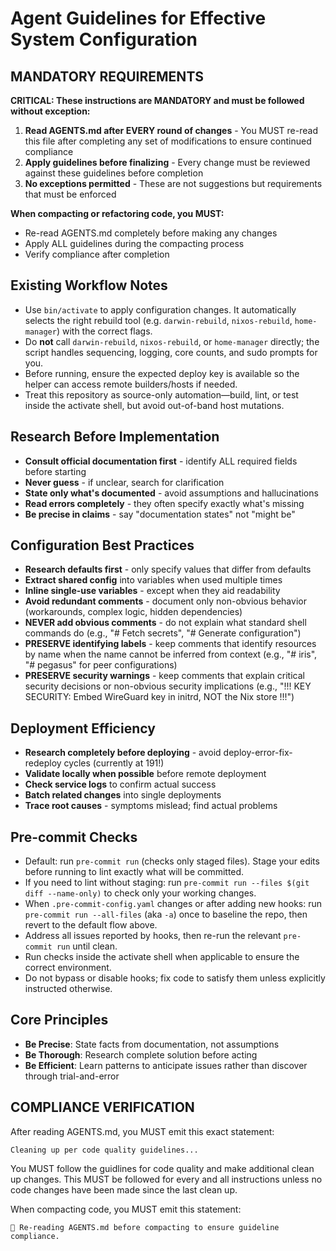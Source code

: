 # Agent Guidelines for Effective System Configuration

## **MANDATORY REQUIREMENTS**

**CRITICAL: These instructions are MANDATORY and must be followed without exception:**

1. **Read AGENTS.md after EVERY round of changes** - You MUST re-read this file after completing any set of modifications to ensure continued compliance
2. **Apply guidelines before finalizing** - Every change must be reviewed against these guidelines before completion
3. **No exceptions permitted** - These are not suggestions but requirements that must be enforced

**When compacting or refactoring code, you MUST:**

- Re-read AGENTS.md completely before making any changes
- Apply ALL guidelines during the compacting process
- Verify compliance after completion

## Existing Workflow Notes

- Use `bin/activate` to apply configuration changes. It automatically selects the right rebuild tool (e.g. `darwin-rebuild`, `nixos-rebuild`, `home-manager`) with the correct flags.
- Do **not** call `darwin-rebuild`, `nixos-rebuild`, or `home-manager` directly; the script handles sequencing, logging, core counts, and sudo prompts for you.
- Before running, ensure the expected deploy key is available so the helper can access remote builders/hosts if needed.
- Treat this repository as source-only automation—build, lint, or test inside the activate shell, but avoid out-of-band host mutations.

## Research Before Implementation

- **Consult official documentation first** - identify ALL required fields before starting
- **Never guess** - if unclear, search for clarification
- **State only what's documented** - avoid assumptions and hallucinations
- **Read errors completely** - they often specify exactly what's missing
- **Be precise in claims** - say "documentation states" not "might be"

## Configuration Best Practices

- **Research defaults first** - only specify values that differ from defaults
- **Extract shared config** into variables when used multiple times
- **Inline single-use variables** - except when they aid readability
- **Avoid redundant comments** - document only non-obvious behavior (workarounds, complex logic, hidden dependencies)
- **NEVER add obvious comments** - do not explain what standard shell commands do (e.g., "# Fetch secrets", "# Generate configuration")
- **PRESERVE identifying labels** - keep comments that identify resources by name when the name cannot be inferred from context (e.g., "# iris", "# pegasus" for peer configurations)
- **PRESERVE security warnings** - keep comments that explain critical security decisions or non-obvious security implications (e.g., "!!! KEY SECURITY: Embed WireGuard key in initrd, NOT the Nix store !!!")

## Deployment Efficiency

- **Research completely before deploying** - avoid deploy-error-fix-redeploy cycles (currently at 191!)
- **Validate locally when possible** before remote deployment
- **Check service logs** to confirm actual success
- **Batch related changes** into single deployments
- **Trace root causes** - symptoms mislead; find actual problems

## Pre-commit Checks

- Default: run `pre-commit run` (checks only staged files). Stage your edits before running to lint exactly what will be committed.
- If you need to lint without staging: run `pre-commit run --files $(git diff --name-only)` to check only your working changes.
- When `.pre-commit-config.yaml` changes or after adding new hooks: run `pre-commit run --all-files` (aka `-a`) once to baseline the repo, then revert to the default flow above.
- Address all issues reported by hooks, then re-run the relevant `pre-commit run` until clean.
- Run checks inside the activate shell when applicable to ensure the correct environment.
- Do not bypass or disable hooks; fix code to satisfy them unless explicitly instructed otherwise.

## Core Principles

- **Be Precise**: State facts from documentation, not assumptions
- **Be Thorough**: Research complete solution before acting
- **Be Efficient**: Learn patterns to anticipate issues rather than discover through trial-and-error

## **COMPLIANCE VERIFICATION**

After reading AGENTS.md, you MUST emit this exact statement:

```
Cleaning up per code quality guidelines...
```

You MUST follow the guidlines for code quality and make additional clean up changes.
This MUST be followed for every and all instructions unless no code changes have been made since the last clean up.

When compacting code, you MUST emit this statement:

```
🔄 Re-reading AGENTS.md before compacting to ensure guideline compliance.
```
